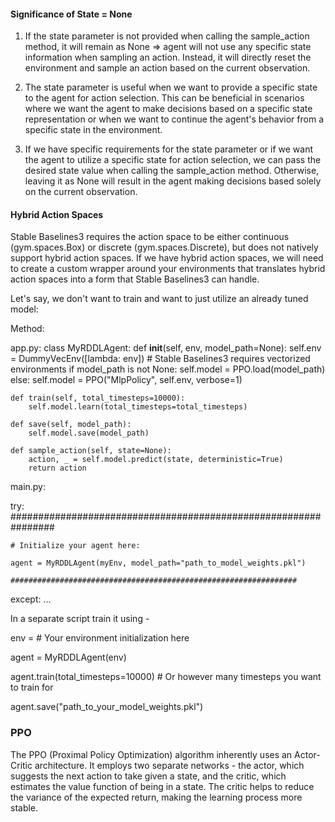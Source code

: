 
#### Significance of State = None

1. If the state parameter is not provided when calling the sample_action method, it will remain as None => agent will not use any specific state information when sampling an action. Instead, it will directly reset the environment and sample an action based on the current observation.

2. The state parameter is useful when we want to provide a specific state to the agent for action selection. This can be beneficial in scenarios where we want the agent to make decisions based on a specific state representation or when we want to continue the agent's behavior from a specific state in the environment.

3. If we have specific requirements for the state parameter or if we want the agent to utilize a specific state for action selection, we can pass the desired state value when calling the sample_action method. Otherwise, leaving it as None will result in the agent making decisions based solely on the current observation.



#### Hybrid Action Spaces

Stable Baselines3 requires the action space to be either continuous (gym.spaces.Box) or discrete (gym.spaces.Discrete), but does not natively support hybrid action spaces. If we have hybrid action spaces, we will need to create a custom wrapper around your environments that translates hybrid action spaces into a form that Stable Baselines3 can handle.



Let's say, we don't want to train and want to just utilize an already tuned model:

Method:

app.py:
class MyRDDLAgent:
    def __init__(self, env, model_path=None):
        self.env = DummyVecEnv([lambda: env])  # Stable Baselines3 requires vectorized environments
        if model_path is not None:
            self.model = PPO.load(model_path)
        else:
            self.model = PPO("MlpPolicy", self.env, verbose=1)

    def train(self, total_timesteps=10000):
        self.model.learn(total_timesteps=total_timesteps)
    
    def save(self, model_path):
        self.model.save(model_path)

    def sample_action(self, state=None):
        action, _ = self.model.predict(state, deterministic=True)
        return action

main.py:

try:
    ################################################################
    
    # Initialize your agent here:
    
    agent = MyRDDLAgent(myEnv, model_path="path_to_model_weights.pkl")
    
    ################################################################

except:
    ...



In a separate script train it using - 

env = # Your environment initialization here

agent = MyRDDLAgent(env)

agent.train(total_timesteps=10000)  # Or however many timesteps you want to train for

agent.save("path_to_your_model_weights.pkl")

 
### PPO

The PPO (Proximal Policy Optimization) algorithm inherently uses an Actor-Critic architecture. It employs two separate networks - the actor, which suggests the next action to take given a state, and the critic, which estimates the value function of being in a state. The critic helps to reduce the variance of the expected return, making the learning process more stable.
